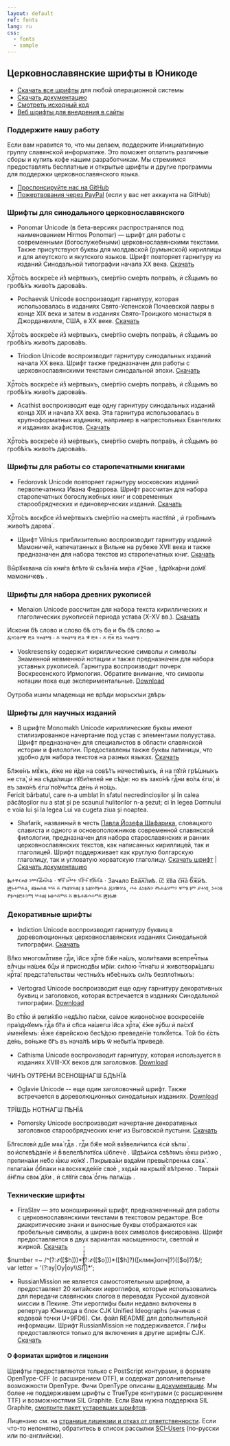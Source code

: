```yaml
---
layout: default
ref: fonts
lang: ru
css:
  - fonts
  - sample
---
```

## Церковнославянские шрифты в Юникоде

* [Скачать все шрифты](https://www.ponomar.net/files/fonts-churchslavonic.zip) для любой операционной системы
* [Скачать документацию](https://www.ponomar.net/files/fonts-churchslavonic.pdf)
* [Смотреть исходный код](https://github.com/typiconman/fonts-cu)
* [Веб шрифты для внедрения в сайты](tools.html)

### Поддержите нашу работу

Если вам нравится то, что мы делаем, поддержите Инициативную группу славянской информатике. Это поможет оплатить различные сборы и купить кофе нашим разработчикам. Мы стремимся предоставлять бесплатные  и открытые шрифты и другие программы для поддержки церковнославянского языка.

* [Проспонсируйте нас на GitHub](https://github.com/sponsors/slavonic)
* [Пожертвования через PayPal](https://www.paypal.com/donate/?business=6XR2VM5UDXRUY&no_recurring=0&item_name=Support+the+Slavonic+Computing+Initiative&currency_code=USD) (если у вас нет аккаунта на GitHub)

### Шрифты для синодального церковнославянского

* Ponomar Unicode (в бета-версиях распространялся под наименованием Hirmos Ponomar) — шрифт для работы с 
современными (богослужебными) церковнославянскими текстами.  Также присутствуют буквы для молдавской (румынской) 
кириллицы и для алеутского и якутского языков. Шрифт повторяет гарнитуру из изданий Синодальной типографии 
начала XX  века.
[Скачать](https://www.ponomar.net/files/PonomarUnicode.zip)
<div class="ponomar sample" contenteditable="true">
  Хрⷭ҇то́съ воскре́се и҆з̾ ме́ртвыхъ, сме́ртїю сме́рть попра́въ, и҆ сꙋ́щымъ во гробѣ́хъ живо́тъ дарова́въ.
</div>

* Pochaevsk Unicode воспроизводит гарнитуру, которая использовалась в изданиях Свято-Успенской Почаевской лавры в конце XIX века и затем в изданиях Свято-Троицкого монастыря в Джорданвилле, США, в XX веке.
[Скачать](https://www.ponomar.net/files/PochaevskUnicode.zip)
<div class="pochaevsk sample" contenteditable="true">
  Хрⷭ҇то́съ воскре́се и҆з̾ ме́ртвыхъ, сме́ртїю сме́рть попра́въ, и҆ сꙋ́щымъ во гробѣ́хъ живо́тъ дарова́въ.
</div>

* Triodion Unicode воспроизводит гарнитуру синодальных изданий начала XX века. Шрифт
также предназначен для работы с церковнославянскими текстами синодальной эпохи.
[Скачать](https://www.ponomar.net/files/TriodionUnicode.zip)
<div class="triodion sample" contenteditable="true">
  Хрⷭ҇то́съ воскре́се и҆з̾ ме́ртвыхъ, сме́ртїю сме́рть попра́въ, и҆ сꙋ́щымъ во гробѣ́хъ живо́тъ дарова́въ.
</div>

* Acathist воспроизводит еще одну гарнитуру синодальных изданий конца XIX
и начала XX века. Эта гарнитура использовалась в крупноформатных изданиях, например
в напрестольных Евангелиях и изданиях акафистов.
[Скачать](https://www.ponomar.net/files/Acathist.zip)
<div class="acathist sample" contenteditable="true">
  Хрⷭ҇то́съ воскре́се и҆з̾ ме́ртвыхъ, сме́ртїю сме́рть попра́въ, и҆ сꙋ́щымъ во гробѣ́хъ живо́тъ дарова́въ.
</div>

### Шрифты для работы со старопечатными книгами

* Fedorovsk Unicode повторяет гарнитуру московских изданий  первопечатника Ивана Федорова. Шрифт рассчитан для набора 
старопечатных богослужебных книг и современных старообрядческих и единоверческих изданий.
[Скачать](https://www.ponomar.net/files/FedorovskUnicode.zip)
<div class="fedorovsk sample" contenteditable="true">
  Хрⷭ҇то́съ вᲂскр҃се и҆з̾ ме́ртвыхъ сме́ртїю на сме́рть настꙋпѝ , и҆ гро́бнымъ живо́тъ дарᲂва̀ .
</div>

* Шрифт Vilnius приблизительно воспроизводит гарнитуру изданий
Мамоничей, напечатанных в Вильне на рубеже XVII века и также
предназначен для набора текстов из старопечатных книг.
[Скачать](https://www.ponomar.net/files/Vilnius.zip)
<div class="vilnius sample" contenteditable="true">
Выⷣрꙋкᲂвана сїа кни́га в̾лѣтᲂ ѿ съзⷣанїѧ ми́ра ҂ꙁ҃ч҃ае , з̾дрꙋка́рни до́мꙋ мамоничᲂвъ .
</div>

### Шрифты для набора древних рукописей

* Menaion Unicode рассчитан для набора текста кириллических и глаголических рукописей периода устава (X-XV вв.). 
[Скачать](https://www.ponomar.net/files/MenaionUnicode.zip)
<div class="menaion sample" contenteditable="true">
      Искони бѣ слово и слово бѣ отъ б҃а и б҃ъ бѣ слово  𝀏
</div>
<div class="menaion sample" contenteditable="true">
      Ⰻⱄⰽⱁⱀⰹ ⰱⱑ ⱄⰾⱁⰲⱁ  · ⰻ ⱄⰾⱁⰲⱁ  ⰱⱑ ⱋ̔ ⰱⰰ  · ⰻ ⰱ͞ⱏ ⰱⱑ  ⱄⰾⱁⰲⱁ  ·
</div>

* Voskresensky содержит кириллические символы и символы Знаменной невменной нотации и также предназначен для набора уставных рукописей. Гарнитура воспроизводит почерк Воскресенского Ирмология. Обратите внимание, что символы нотации пока еще экспериментальные.
[Download](https://www.ponomar.net/files/Voskresensky.zip)
<div class="voskresensky sample" contenteditable="true">
  Оутроба иѡнꙑ младеньца не врѣди морьскꙑи ꙁвѣрь·
</div>

### Шрифты для научных изданий

* В шрифте Monomakh Unicode кириллические буквы имеют стилизированное начертание под устав  с элементами полуустава. 
Шрифт предназначен для специалистов в области славянской истории и филологии. Предоставлены также буквы латиницы, 
что удобно для набора текстов на разных языках.
[Скачать](https://www.ponomar.net/files/MonomakhUnicode.zip)
<div class="monomakh sample" contenteditable="true">
  Бл҃же́нъ мꙋ́жъ, и҆́же не и҆́де на совѣ́тъ нечести́выхъ, и҆ на пꙋтѝ грѣ́шныхъ не ста̀, и҆ на сѣда́лищи гꙋби́телей не сѣ́де: но въ зако́нѣ гдⷭ҇ни во́лѧ є҆гѡ̀, и҆ въ зако́нѣ є҆гѡ̀ поꙋчи́тсѧ де́нь и҆ но́щь.
</div>
<div class="monomakh sample" contenteditable="true">
  Fericit bărbatul, care n-a umblat în sfatul necredincioșilor și în calea păcătoșilor nu a stat și pe scaunul hulitorilor n-a șezut; ci în legea Domnului e voia lui și la legea Lui va cugeta ziua și noaptea.
</div>

* Shafarik, названный в честь 
[Павла Йозефа Шафарика](https://ru.wikipedia.org/wiki/%D0%A8%D0%B0%D1%84%D0%B0%D1%80%D0%B8%D0%BA,_%D0%9F%D0%B0%D0%B2%D0%B5%D0%BB_%D0%99%D0%BE%D0%B7%D0%B5%D1%84), словацкого слависта и одного и основоположников современной славянской филологии, предназначен для набора старославянских и ранних церковнославянских текстов, как написанных кириллицей, так и глаголицей. Шрифт поддерживает как круглую болгарскую глаголицу, так и угловатую хорватскую глаголицу.
[Скачать шрифт](https://www.ponomar.net/files/Shafarik.zip) |
[Скачать документацию](https://www.ponomar.net/files/documentation_3.5.pdf)

<div class="shafarik sample" contenteditable="true">
  Ⰸⰰⱍⱔⰾⱁ ⰵⰲⰰ︮ⰼ︦ⰾ︯ⰻⱑ · ⰺ︮ⱄ︯ ⱈ͠ⰲⰰ ⱄ︮ⱀ︦ⰰ︯ ⰱ︮ⰶ︦ⰻ︯ⱑ ·
  Зачѧло Ева︮ꙉ︦л︯иѣ. ꙇ͠с х͠ва с︮н︦а︯ б︮ж︦и︯ѣ.
</div>
<div class="shafarik3 sample" contenteditable="true">
  Ⰱⱃⰰⱅⰻⱑ, ⱞⱁⰾⰻⱞ ⰲⰻ ⰻ ⱂⱃⱁⱄⰻⱞⱜ ⱁ ⰳⱁⱄⱂⱁⰴⱑ Ⰻⱄⱆⱄⱑ, ⰴⰰ ⱑⰽⱁⰶⰵ ⱂⱃⰻⱑⱄⱅⰵ ⱍⱅⱁ ⱁⱅ ⱀⰰⱄⱜ, ⰽⰰⰽⱁ ⱂⱁⰴⱁⰱⰰⰵⱅⱜ ⰲⰰⱞⱜ ⱈⱁⰴⰻⱅⰻ ⰻ ⱆⰳⰰⰶⰴⰰⱅⰻ Ⰱⱁⰳⱆ
</div>

### Декоративные шрифты

* Indiction Unicode воспроизводит гарнитуру буквиц в дореволюционных церковнославянских изданиях Синодальной типографии.
[Скачать](https://www.ponomar.net/files/IndictionUnicode.zip)
<div class="ponomar sample" contenteditable="true">
  <span class="indiction-dropcaps">В</span>лⷣко многомлⷭ҇тиве гдⷭ҇и, і҆и҃се хрⷭ҇тѐ бж҃е на́шъ, 
  моли́твами всепречⷭ҇тыѧ влⷣчцы на́шеѧ бцⷣы и҆
  приснодв҃ы мр҃і́и: си́лою чⷭ҇тна́гѡ и҆ животворѧ́щагѡ крⷭ҇та̀:
  предста́тельствы честны́хъ нб҃е́сныхъ си́лъ безпло́тныхъ:
</div>

* Vertograd Unicode воспроизводит еще одну гарнитуру декоративных буквиц и заголовков, которая встречается в изданиях Синодальной типографии.
[Download](https://www.ponomar.net/files/VertogradUnicode.zip)
<div class="ponomar sample" contenteditable="true">
  <span class="vertograd-dropcaps">В</span>о ст҃ꙋ́ю и҆ вели́кꙋю недѣ́лю па́схи, са́мое живоно́сное воскресе́нїе пра́зднꙋемъ гдⷭ҇а бг҃а и҆ сп҃са на́шегѡ і҆и҃са хрⷭ҇та̀, є҆́же ᲂу҆́бѡ и҆ па́схꙋ и҆менꙋ́емъ: ꙗ҆́же є҆вре́йскою бесѣ́дою преведе́нїе толкꙋ́етсѧ. То́й бо є҆́сть де́нь, во́ньже бг҃ъ въ нача́лѣ мі́ръ ѿ небытїѧ̀ приведѐ.
</div>

* Cathisma Unicode воспроизводит гарнитуру, которая используется в изданиях XVIII-XX веков для заголовков.
[Download](https://www.ponomar.net/files/CathismaUnicode.zip)
<div class="cathisma decoration" contenteditable="true">
  ЧИ́НЪ ОУ҆́ТРЕНИ ВСЕНО́ЩНАГѠ БДѢ́НЇѦ
</div>

* Oglavie Unicode -- еще один заголовочный шрифт. Также встречается в дореволюционных синодальных изданиях.
[Download](https://www.ponomar.net/files/OglavieUnicode.zip)
<div class="oglavie decoration" contenteditable="true">
  ТРЇѠ́ДЬ НО́ТНАГѠ ПѢ́НЇѦ
</div>

* Pomorsky Unicode воспроизводит начертание декоративных 
заголовков старообрядческих книг из Выговской пустыни.
[Скачать](https://www.ponomar.net/files/PomorskyUnicode.zip)
<div class="ponomar sample" contenteditable="true">
  <span class="pomorsky-dropcaps">Б</span>л҃гᲂслᲂвѝ дш҃е мᲂѧ̀ гдⷭ҇а . гдⷭ҇и бж҃е мо́й вᲂз̾вели́чилсѧ є҆сѝ ѕѣлѡ̀ . во и҆спᲂвѣ́данїе и҆ в̾ велелѣ́пᲂтꙋсѧ ѡ҆блечѐ . Ѡ҆дѣѧ́исѧ свѣ́тᲂмъ ꙗ҆́кѡ ри́зᲂю , прᲂпина́ѧи не́бо ꙗ҆́кѡ ко́жꙋ . Пᲂкрыва́ѧи вᲂда́ми превы́спренѧѧ свᲂѧ̀ . пᲂлага́ѧи ѻ҆́блаки на вᲂсхᲂжде́нїе свᲂѐ , хᲂдѧ́и на крылꙋ̀ вѣ́треню . Твᲂрѧ́и а҆́нг҃лы свᲂѧ̀ дх҃и , и҆ слꙋгѝ свᲂѧ̀ ѻ҆́гнь палѧ́щь .
</div>

### Технические шрифты

* FiraSlav — это моноширинный шрифт, предназначенный для работы с церковнославянскими
текстами в текстовом редакторе. Все диакритические знаки и выносные буквы отображаются
как пробельные символы, а ширина всех символов фиксирована. Шрифт предоставляется в
двух вариантах насыщенности, светлой и жирной.
[Скачать](https://www.ponomar.net/files/FiraSlav.zip)
<div class="fira sample" contenteditable="true">
$number =~ /^(?:҂([$h]))*(?:҂([$o]))*([$h]?)([клмнѯопч]?)([$o]?)$/;
<br>
var letter = '(?:ᲂу|Оу|оу\\S)[̀́̑҆̾̏҇҃ⷠⷡⷢⷣⷷⷤⷥꙵꙶⷦ]*';
</div>

* RussianMission не является самостоятельным шрифтом, а предоставляет 20 китайских иероглифов, которые использовались 
  для передачи славянских слогов в переводах Русской духовной миссии в Пекине. Эти иероглифы были недавно включены в 
  репертуар Юникода в блок CJK Unified Ideographs (начиная с кодовой точки U+9FD6). См. файл README для дополнительной 
  информации.
  Шрифт RussianMission не поддерживается. Глифы предоставляются только для включения в другие шрифты CJK.
	[Скачать](https://www.ponomar.net/files/RussianMission.zip)

#### О форматах шрифтов и лицензии

Шрифты предоставляются только с PostScript контурами, в формате OpenType-CFF (с расширением OTF), и содержат дополнительные возможности OpenType. Фичи OpenType
описаны [в документации](https://www.ponomar.net/files/fonts-churchslavonic.pdf).
Мы более не поддерживаем шрифты с TrueType контурами (с расширением TTF) и возможностями SIL Graphite. Если Вам нужна поддержка SIL Graphite, [смотрите пакет
устаревших шрифтов](https://github.com/slavonic/fonts-cu-legacy). 

Лицензию см. на [странице лицензии и отказ от ответственности](legal.html).
Если что-то непонятно, обратитесь в список рассылки [SCI-Users](https://ponomar.net/mailman/listinfo/sci-users_ponomar.net) (по-русски или по-английски).

